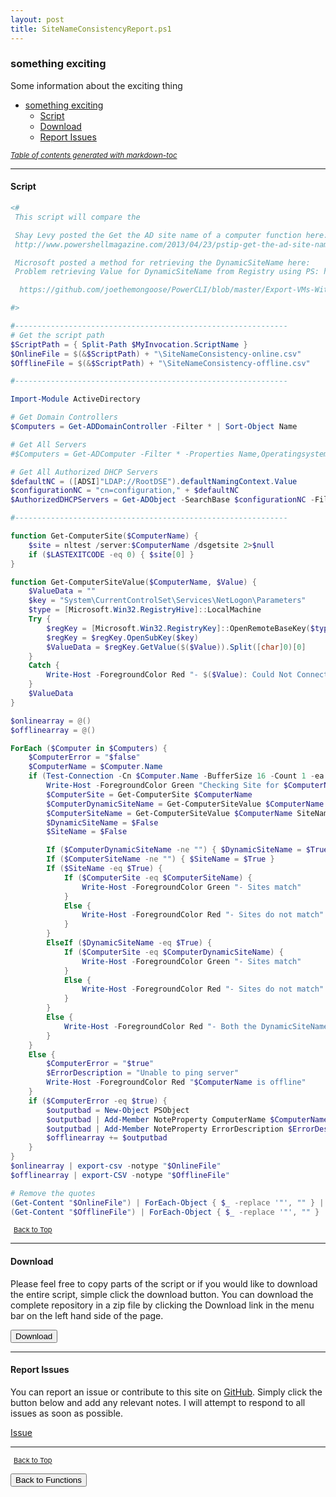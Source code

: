 ```yaml
---
layout: post
title: SiteNameConsistencyReport.ps1
---
```


### something exciting

Some information about the exciting thing

- [something exciting](#something-exciting)
  - [Script](#script)
  - [Download](#download)
  - [Report Issues](#report-issues)

<small><i><a href='http://ecotrust-canada.github.io/markdown-toc/'>Table of contents generated with markdown-toc</a></i></small>

---

#### Script

```powershell
<#
 This script will compare the

 Shay Levy posted the Get the AD site name of a computer function here:
 http://www.powershellmagazine.com/2013/04/23/pstip-get-the-ad-site-name-of-a-computer/

 Microsoft posted a method for retrieving the DynamicSiteName here:
 Problem retrieving Value for DynamicSiteName from Registry using PS: http://support.microsoft.com/kb/2801452

  https://github.com/joethemongoose/PowerCLI/blob/master/Export-VMs-With-SiteCode.ps1

#>

#-------------------------------------------------------------
# Get the script path
$ScriptPath = { Split-Path $MyInvocation.ScriptName }
$OnlineFile = $(&$ScriptPath) + "\SiteNameConsistency-online.csv"
$OfflineFile = $(&$ScriptPath) + "\SiteNameConsistency-offline.csv"

#-------------------------------------------------------------

Import-Module ActiveDirectory

# Get Domain Controllers
$Computers = Get-ADDomainController -Filter * | Sort-Object Name

# Get All Servers
#$Computers = Get-ADComputer -Filter * -Properties Name,Operatingsystem | Where-Object {$_.Operatingsystem -like "*server*"} | Sort-Object Name

# Get All Authorized DHCP Servers
$defaultNC = ([ADSI]"LDAP://RootDSE").defaultNamingContext.Value
$configurationNC = "cn=configuration," + $defaultNC
$AuthorizedDHCPServers = Get-ADObject -SearchBase $configurationNC -Filter "objectclass -eq 'dhcpclass' -AND Name -ne 'dhcproot'"

#-------------------------------------------------------------

function Get-ComputerSite($ComputerName) {
    $site = nltest /server:$ComputerName /dsgetsite 2>$null
    if ($LASTEXITCODE -eq 0) { $site[0] }
}

function Get-ComputerSiteValue($ComputerName, $Value) {
    $ValueData = ""
    $key = "System\CurrentControlSet\Services\NetLogon\Parameters"
    $type = [Microsoft.Win32.RegistryHive]::LocalMachine
    Try {
        $regKey = [Microsoft.Win32.RegistryKey]::OpenRemoteBaseKey($type, $ComputerName)
        $regKey = $regKey.OpenSubKey($key)
        $ValueData = $regKey.GetValue($($Value)).Split([char]0)[0]
    }
    Catch {
        Write-Host -ForegroundColor Red "- $($Value): Could Not Connect to Remote Registry!"
    }
    $ValueData
}

$onlinearray = @()
$offlinearray = @()

ForEach ($Computer in $Computers) {
    $ComputerError = "$false"
    $ComputerName = $Computer.Name
    if (Test-Connection -Cn $Computer.Name -BufferSize 16 -Count 1 -ea 0 -quiet) {
        Write-Host -ForegroundColor Green "Checking Site for $ComputerName"
        $ComputerSite = Get-ComputerSite $ComputerName
        $ComputerDynamicSiteName = Get-ComputerSiteValue $ComputerName DynamicSiteName
        $ComputerSiteName = Get-ComputerSiteValue $ComputerName SiteName
        $DynamicSiteName = $False
        $SiteName = $False

        If ($ComputerDynamicSiteName -ne "") { $DynamicSiteName = $True }
        If ($ComputerSiteName -ne "") { $SiteName = $True }
        If ($SiteName -eq $True) {
            If ($ComputerSite -eq $ComputerSiteName) {
                Write-Host -ForegroundColor Green "- Sites match"
            }
            Else {
                Write-Host -ForegroundColor Red "- Sites do not match"
            }
        }
        ElseIf ($DynamicSiteName -eq $True) {
            If ($ComputerSite -eq $ComputerDynamicSiteName) {
                Write-Host -ForegroundColor Green "- Sites match"
            }
            Else {
                Write-Host -ForegroundColor Red "- Sites do not match"
            }
        }
        Else {
            Write-Host -ForegroundColor Red "- Both the DynamicSiteName and SiteName registry values are missing."
        }
    }
    Else {
        $ComputerError = "$true"
        $ErrorDescription = "Unable to ping server"
        Write-Host -ForegroundColor Red "$ComputerName is offline"
    }
    if ($ComputerError -eq $true) {
        $outputbad = New-Object PSObject
        $outputbad | Add-Member NoteProperty ComputerName $ComputerName
        $outputbad | Add-Member NoteProperty ErrorDescription $ErrorDescription
        $offlinearray += $outputbad
    }
}
$onlinearray | export-csv -notype "$OnlineFile"
$offlinearray | export-CSV -notype "$OfflineFile"

# Remove the quotes
(Get-Content "$OnlineFile") | ForEach-Object { $_ -replace '"', "" } | out-file "$OnlineFile" -Force -Encoding ascii
(Get-Content "$OfflineFile") | ForEach-Object { $_ -replace '"', "" } | out-file "$OfflineFile" -Force -Encoding ascii
```

<span style="font-size:11px;"><a href="#"><i class="fas fa-caret-up" aria-hidden="true" style="color: white; margin-right:5px;"></i>Back to Top</a></span>

---

#### Download

Please feel free to copy parts of the script or if you would like to download the entire script, simple click the download button. You can download the complete repository in a zip file by clicking the Download link in the menu bar on the left hand side of the page.

<button class="btn" type="submit" onclick="window.open('/PowerShell/functions/SiteNameConsistencyReport.ps1')">
    <i class="fa fa-cloud-download-alt">
    </i>
        Download
</button>

---

#### Report Issues

You can report an issue or contribute to this site on <a href="https://github.com/BanterBoy/scripts-blog/issues">GitHub</a>. Simply click the button below and add any relevant notes. I will attempt to respond to all issues as soon as possible.

<!-- Place this tag where you want the button to render. -->

<a class="github-button" href="https://github.com/BanterBoy/scripts-blog/issues/new?title=SiteNameConsistencyReport.ps1&body=There is a problem with this function. Please find details below." data-show-count="true" aria-label="Issue BanterBoy/scripts-blog on GitHub">Issue</a>

---

<span style="font-size:11px;"><a href="#"><i class="fas fa-caret-up" aria-hidden="true" style="color: white; margin-right:5px;"></i>Back to Top</a></span>

<a href="/menu/_pages/functions.html">
    <button class="btn">
        <i class='fas fa-reply'>
        </i>
            Back to Functions
    </button>
</a>

[1]: http://ecotrust-canada.github.io/markdown-toc
[2]: https://github.com/googlearchive/code-prettify
